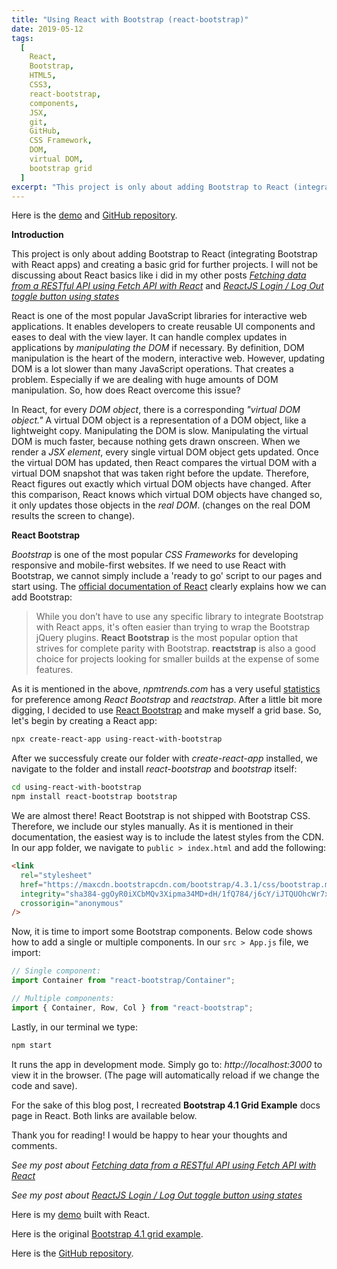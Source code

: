```yaml
---
title: "Using React with Bootstrap (react-bootstrap)"
date: 2019-05-12
tags:
  [
    React,
    Bootstrap,
    HTML5,
    CSS3,
    react-bootstrap,
    components,
    JSX,
    git,
    GitHub,
    CSS Framework,
    DOM,
    virtual DOM,
    bootstrap grid
  ]
excerpt: "This project is only about adding Bootstrap to React (integrating Bootstrap with React apps) and creating a basic grid for further projects. I will not be discussing about React basics like i did in my other posts."
---
```


Here is the [demo](https://alitursucular.github.io/using-react-with-bootstrap-demo/) and [GitHub repository](https://github.com/alitursucular/using-react-with-bootstrap-demo).

**Introduction**

This project is only about adding Bootstrap to React (integrating Bootstrap with React apps) and creating a basic grid for further projects. I will not be discussing about React basics like i did in my other posts _[Fetching data from a RESTful API using Fetch API with React](https://alitursucular.github.io/fetching-api-data-with-reactjs/)_ and _[ReactJS Login / Log Out toggle button using states](https://alitursucular.github.io/reactjs-login-log-out-toggle-button-using-states/)_

React is one of the most popular JavaScript libraries for interactive web applications. It enables developers to create reusable UI components and eases to deal with the view layer. It can handle complex updates in applications by _manipulating the DOM_ if necessary. By definition, DOM manipulation is the heart of the modern, interactive web. However, updating DOM is a lot slower than many JavaScript operations. That creates a problem. Especially if we are dealing with huge amounts of DOM manipulation. So, how does React overcome this issue?

In React, for every _DOM object_, there is a corresponding _"virtual DOM object."_ A virtual DOM object is a representation of a DOM object, like a lightweight copy. Manipulating the DOM is slow. Manipulating the virtual DOM is much faster, because nothing gets drawn onscreen. When we render a _JSX element_, every single virtual DOM object gets updated. Once the virtual DOM has updated, then React compares the virtual DOM with a virtual DOM snapshot that was taken right before the update. Therefore, React figures out exactly which virtual DOM objects have changed. After this comparison, React knows which virtual DOM objects have changed so, it only updates those objects in the _real DOM_. (changes on the real DOM results the screen to change).

**React Bootstrap**

_Bootstrap_ is one of the most popular _CSS Frameworks_ for developing responsive and mobile-first websites. If we need to use React with Bootstrap, we cannot simply include a 'ready to go' script to our pages and start using. The [official documentation of React](https://facebook.github.io/create-react-app/docs/adding-bootstrap) clearly explains how we can add Bootstrap:

> While you don’t have to use any specific library to integrate Bootstrap with React apps, it's often easier than trying to wrap the Bootstrap jQuery plugins. **React Bootstrap** is the most popular option that strives for complete parity with Bootstrap. **reactstrap** is also a good choice for projects looking for smaller builds at the expense of some features.

As it is mentioned in the above, _npmtrends.com_ has a very useful [statistics](https://www.npmtrends.com/react-bootstrap-vs-reactstrap) for preference among _React Bootstrap_ and _reactstrap_. After a little bit more digging, I decided to use [React Bootstrap](https://react-bootstrap.github.io/) and make myself a grid base. So, let's begin by creating a React app:

```bash
npx create-react-app using-react-with-bootstrap
```

After we successfuly create our folder with _create-react-app_ installed, we navigate to the folder and install _react-bootstrap_ and _bootstrap_ itself:

```bash
cd using-react-with-bootstrap
npm install react-bootstrap bootstrap
```

We are almost there! React Bootstrap is not shipped with Bootstrap CSS. Therefore, we include our styles manually. As it is mentioned in their documentation, the easiest way is to include the latest styles from the CDN. In our app folder, we navigate to `public > index.html` and add the following:

```html
<link
  rel="stylesheet"
  href="https://maxcdn.bootstrapcdn.com/bootstrap/4.3.1/css/bootstrap.min.css"
  integrity="sha384-ggOyR0iXCbMQv3Xipma34MD+dH/1fQ784/j6cY/iJTQUOhcWr7x9JvoRxT2MZw1T"
  crossorigin="anonymous"
/>
```

Now, it is time to import some Bootstrap components. Below code shows how to add a single or multiple components. In our `src > App.js` file, we import:

```javascript
// Single component:
import Container from "react-bootstrap/Container";

// Multiple components:
import { Container, Row, Col } from "react-bootstrap";
```

Lastly, in our terminal we type:

```bash
npm start
```

It runs the app in development mode. Simply go to: _http://localhost:3000_ to view it in the browser. (The page will automatically reload if we change the code and save).

For the sake of this blog post, I recreated **Bootstrap 4.1 Grid Example** docs page in React. Both links are available below.

Thank you for reading! I would be happy to hear your thoughts and comments.

_See my post about [Fetching data from a RESTful API using Fetch API with React](https://alitursucular.github.io/fetching-api-data-with-reactjs/)_

_See my post about [ReactJS Login / Log Out toggle button using states](https://alitursucular.github.io/reactjs-login-log-out-toggle-button-using-states/)_

Here is my [demo](https://alitursucular.github.io/using-react-with-bootstrap-demo/) built with React.

Here is the original [Bootstrap 4.1 grid example](https://getbootstrap.com/docs/4.1/examples/grid/).

Here is the [GitHub repository](https://github.com/alitursucular/using-react-with-bootstrap-demo).

